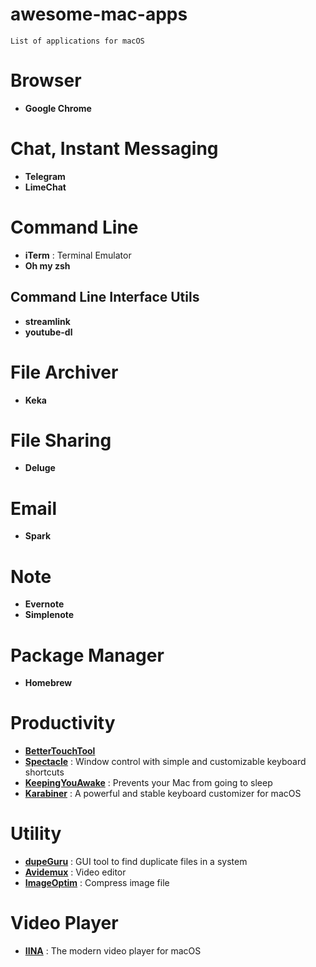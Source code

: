 # awesome-mac-apps

`List of applications for macOS`


# Browser
- **Google Chrome**  

# Chat, Instant Messaging  
- **Telegram**
- **LimeChat**

# Command Line  
- **iTerm** : Terminal Emulator
- **Oh my zsh**

## Command Line Interface Utils
- **streamlink**
- **youtube-dl**


# File Archiver
- **Keka**


# File Sharing
- **Deluge**


# Email  
- **Spark**  


# Note
- **Evernote**
- **Simplenote**


# Package Manager
- **Homebrew**


# Productivity  
- [**BetterTouchTool**](https://folivora.ai)
- [**Spectacle**](https://www.spectacleapp.com) : Window control with simple and customizable keyboard shortcuts
- [**KeepingYouAwake**](https://github.com/newmarcel/KeepingYouAwake) : Prevents your Mac from going to sleep
- [**Karabiner**](https://pqrs.org/osx/karabiner) : A powerful and stable keyboard customizer for macOS


# Utility  
- [**dupeGuru**](https://github.com/hsoft/dupeguru) : GUI tool to find duplicate files in a system
- [**Avidemux**](http://avidemux.sourceforge.net) : Video editor
- [**ImageOptim**](https://imageoptim.com/mac) : Compress image file

# Video Player
- [**IINA**](https://lhc70000.github.io/iina) : The modern video player for macOS

